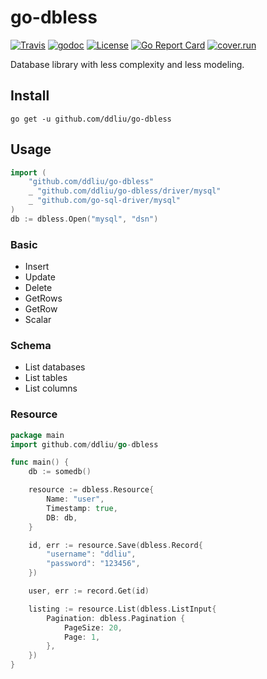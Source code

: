 # go-dbless

[![Travis](https://img.shields.io/travis/ddliu/go-dbless.svg?style=flat-square)](https://travis-ci.org/ddliu/go-dbless)
[![godoc](https://img.shields.io/badge/godoc-reference-blue.svg?style=flat-square)](https://godoc.org/github.com/ddliu/go-dbless)
[![License](https://img.shields.io/badge/license-MIT-blue.svg?style=flat-square)](LICENSE)
[![Go Report Card](https://goreportcard.com/badge/github.com/ddliu/go-dbless)](https://goreportcard.com/report/github.com/ddliu/go-dbless)
[![cover.run](https://cover.run/go/github.com/ddliu/go-dbless.svg?style=flat&tag=golang-1.10)](https://cover.run/go?tag=golang-1.10&repo=github.com%2Fddliu%2Fgo-dbless)

Database library with less complexity and less modeling.

## Install

```
go get -u github.com/ddliu/go-dbless
```

## Usage

```go
import (
    "github.com/ddliu/go-dbless"
    _ "github.com/ddliu/go-dbless/driver/mysql"
    _ "github.com/go-sql-driver/mysql"
)
db := dbless.Open("mysql", "dsn")
```

### Basic

- Insert
- Update
- Delete
- GetRows
- GetRow
- Scalar

### Schema

- List databases
- List tables
- List columns

### Resource

```go
package main
import github.com/ddliu/go-dbless

func main() {
    db := somedb()

    resource := dbless.Resource{
        Name: "user",
        Timestamp: true,
        DB: db,
    }

    id, err := resource.Save(dbless.Record{
        "username": "ddliu",
        "password": "123456",
    })

    user, err := record.Get(id)

    listing := resource.List(dbless.ListInput{
        Pagination: dbless.Pagination {
            PageSize: 20,
            Page: 1,
        },
    })
}
```